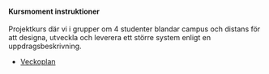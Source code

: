 #### Kursmoment instruktioner

Projektkurs där vi i grupper om 4 studenter blandar campus och distans för att designa, utveckla och leverera ett större system enligt en uppdragsbeskrivning.

* [Veckoplan](kurser/vteam/veckoplanering)
